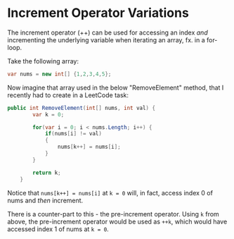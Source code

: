 # Increment Operator Variations

The increment operator (++) can be used for accessing an index _and_ incrementing the underlying variable when iterating an array, fx. in a for-loop.

Take the following array:

```c#
var nums = new int[] {1,2,3,4,5};
```

Now imagine that array used in the below "RemoveElement" method, that I recently had to create in a LeetCode task:

```c#
public int RemoveElement(int[] nums, int val) {
        var k = 0;

        for(var i = 0; i < nums.Length; i++) {
            if(nums[i] != val)
            {
                nums[k++] = nums[i];
            }
        }

        return k;
    }
```

Notice that `nums[k++] = nums[i]` at `k = 0` will, in fact, access index 0 of nums and _then_ increment.

There is a counter-part to this - the pre-increment operator. Using `k` from above, the pre-increment operator would be used as `++k`, which would have accessed index 1 of nums at `k = 0`.
